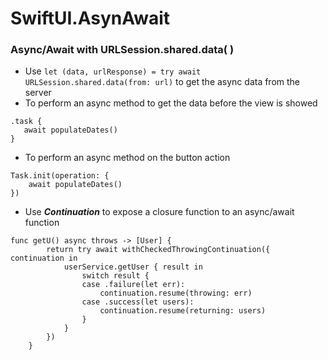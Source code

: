 # SwiftUI.AsynAwait

### Async/Await with URLSession.shared.data( )
* Use ```let (data, urlResponse) = try await URLSession.shared.data(from: url)``` to get the async data from the server
* To perform an async method to get the data before the view is showed
```
.task {
   await populateDates()
}
```
* To perform an async method on the button action
```
Task.init(operation: {
    await populateDates()
})
```
* Use ***Continuation*** to expose a closure function to an async/await function
```
func getU() async throws -> [User] {
        return try await withCheckedThrowingContinuation({ continuation in
            userService.getUser { result in
                switch result {
                case .failure(let err):
                    continuation.resume(throwing: err)
                case .success(let users):
                    continuation.resume(returning: users)
                }
            }
        })
    }
```

